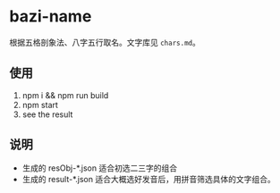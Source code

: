 # bazi-name
根据五格剖象法、八字五行取名。文字库见 `chars.md`。

## 使用
1. npm i && npm run build
2. npm start
3. see the result

## 说明
- 生成的 resObj-*.json 适合初选二三字的组合
- 生成的 result-*.json 适合大概选好发音后，用拼音筛选具体的文字组合。